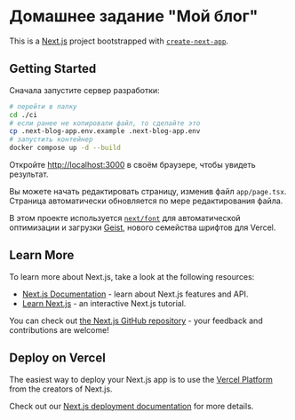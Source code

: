 # Домашнее задание "Мой блог"

This is a [Next.js](https://nextjs.org) project bootstrapped with [`create-next-app`](https://nextjs.org/docs/app/api-reference/cli/create-next-app).

## Getting Started

Сначала запустите сервер разработки:

```bash
# перейти в папку
cd ./ci
# если ранее не копировали файл, то сделайте это
cp .next-blog-app.env.example .next-blog-app.env
# запустить контейнер
docker compose up -d --build
```

Откройте [http://localhost:3000](http://localhost:3000) в своём браузере, чтобы увидеть результат.

Вы можете начать редактировать страницу, изменив файл `app/page.tsx`. Страница автоматически обновляется по мере редактирования файла.

В этом проекте используется [`next/font`](https://nextjs.org/docs/app/building-your-application/optimizing/fonts) для автоматической оптимизации и загрузки [Geist](https://vercel.com/font), нового семейства шрифтов для Vercel.

## Learn More

To learn more about Next.js, take a look at the following resources:

- [Next.js Documentation](https://nextjs.org/docs) - learn about Next.js features and API.
- [Learn Next.js](https://nextjs.org/learn) - an interactive Next.js tutorial.

You can check out [the Next.js GitHub repository](https://github.com/vercel/next.js) - your feedback and contributions are welcome!

## Deploy on Vercel

The easiest way to deploy your Next.js app is to use the [Vercel Platform](https://vercel.com/new?utm_medium=default-template&filter=next.js&utm_source=create-next-app&utm_campaign=create-next-app-readme) from the creators of Next.js.

Check out our [Next.js deployment documentation](https://nextjs.org/docs/app/building-your-application/deploying) for more details.
